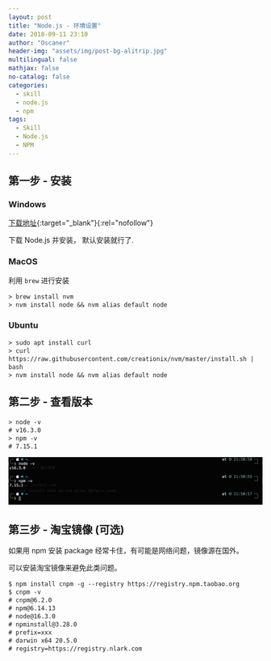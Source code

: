 ```yaml
---
layout: post
title: "Node.js - 环境设置"
date: 2018-09-11 23:10
author: "Oscaner"
header-img: "assets/img/post-bg-alitrip.jpg"
multilingual: false
mathjax: false
no-catalog: false
categories:
  - skill
  - node.js
  - npm
tags:
  - Skill
  - Node.js
  - NPM
---
```


## 第一步 - 安装

### Windows

[下载地址](http://nodejs.cn/download/){:target="_blank"}{:rel="nofollow"}

下载 Node.js 并安装， 默认安装就行了.

### MacOS

利用 `brew` 进行安装

```shell
> brew install nvm
> nvm install node && nvm alias default node
```

### Ubuntu

```shell
> sudo apt install curl
> curl https://raw.githubusercontent.com/creationix/nvm/master/install.sh | bash
> nvm install node && nvm alias default node
```

## 第二步 - 查看版本

```shell
> node -v
# v16.3.0
> npm -v
# 7.15.1
```

![node-version.png](/assets/img/in-post/skill/js/post-node-setup/node-version.png)

## 第三步 - 淘宝镜像 (可选)

如果用 npm 安装 package 经常卡住，有可能是网络问题，镜像源在国外。

可以安装淘宝镜像来避免此类问题。

```shell
$ npm install cnpm -g --registry https://registry.npm.taobao.org
$ cnpm -v
# cnpm@6.2.0
# npm@6.14.13
# node@16.3.0
# npminstall@3.28.0
# prefix=xxx
# darwin x64 20.5.0
# registry=https://registry.nlark.com
```
